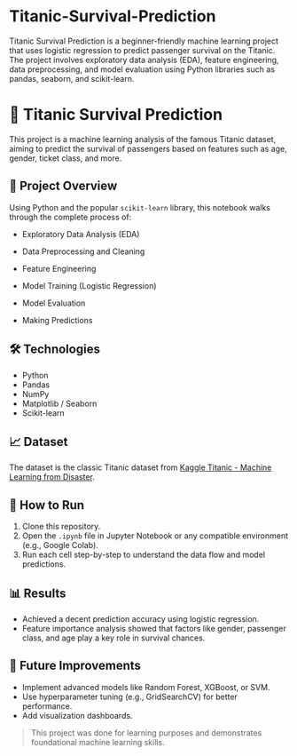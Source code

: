 # Titanic-Survival-Prediction
Titanic Survival Prediction is a beginner-friendly machine learning project that uses logistic regression to predict passenger survival on the Titanic. The project involves exploratory data analysis (EDA), feature engineering, data preprocessing, and model evaluation using Python libraries such as pandas, seaborn, and scikit-learn.
# 🚢 Titanic Survival Prediction

This project is a machine learning analysis of the famous Titanic dataset, aiming to predict the survival of passengers based on features such as age, gender, ticket class, and more.

## 📂 Project Overview

Using Python and the popular `scikit-learn` library, this notebook walks through the complete process of:

- Exploratory Data Analysis (EDA)
- Data Preprocessing and Cleaning
- Feature Engineering
  
- Model Training (Logistic Regression)
- Model Evaluation
- Making Predictions



## 🛠️ Technologies

- Python
- Pandas
- NumPy
- Matplotlib / Seaborn
- Scikit-learn

## 📈 Dataset

The dataset is the classic Titanic dataset from [Kaggle Titanic - Machine Learning from Disaster](https://www.kaggle.com/competitions/titanic).

## 🚀 How to Run

1. Clone this repository.
2. Open the `.ipynb` file in Jupyter Notebook or any compatible environment (e.g., Google Colab).
3. Run each cell step-by-step to understand the data flow and model predictions.

## 📊 Results

- Achieved a decent prediction accuracy using logistic regression.
- Feature importance analysis showed that factors like gender, passenger class, and age play a key role in survival chances.

## 📌 Future Improvements

- Implement advanced models like Random Forest, XGBoost, or SVM.
- Use hyperparameter tuning (e.g., GridSearchCV) for better performance.
- Add visualization dashboards.

  




> This project was done for learning purposes and demonstrates foundational machine learning skills.
